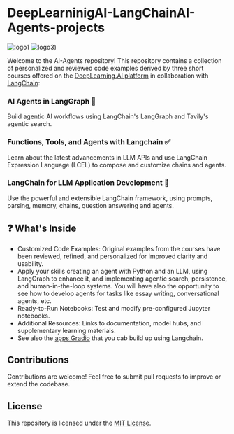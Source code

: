 # DeepLearninigAI-LangChainAI-Agents-projects
![logo1](https://github.com/user-attachments/assets/35f315f5-15fb-4236-9f1d-9ee2554b7d56) 
![logo3](https://github.com/micag2025/DeepLearninigAI-AI-Agents-projects/blob/b8abb492b14e995a62b2be21b1b5918f6352d9ee/image1.jpeg))


Welcome to the AI-Agents repository! This repository contains  a collection of personalized  and reviewed code examples derived by three short courses offered on the [DeepLearning.AI platform](https://www.deeplearning.ai/) in collaboration with [LangChain](https://www.langchain.com/):

### AI Agents in LangGraph 🤝  
Build agentic AI workflows using LangChain's LangGraph and Tavily's agentic search.

### Functions, Tools, and Agents with Langchain ✅ 
Learn about the latest advancements in LLM APIs and use LangChain Expression Language (LCEL) to compose and customize chains and agents.

### LangChain for LLM Application Development 🚀  
Use the powerful and extensible LangChain framework, using prompts, parsing, memory, chains, question answering and agents.



## ❓ What's Inside
  - Customized Code Examples: Original examples from the courses have been reviewed, refined, and personalized for improved clarity and usability.
  - Apply your skills creating an agent with Python and an LLM, using LangGraph to enhance it, and implementing agentic search, persistence, and human-in-the-loop systems. 
    You will have also the opportunity to see how to develop agents for tasks like essay writing, conversational agents, etc.
  - Ready-to-Run Notebooks: Test and modify pre-configured Jupyter notebooks.
  - Additional Resources: Links to documentation, model hubs, and supplementary learning materials.
  - See also the [apps Gradio](https://huggingface.co/collections/dlaima/ai-agents-in-langgraph-67a5cdb162e3f560e9d33b65) that you cab build up using Langchain. 

 
## Contributions  
Contributions are welcome! Feel free to submit pull requests to improve or extend the codebase.

## License  
This repository is licensed under the [MIT License](https://opensource.org/license/MIT).

